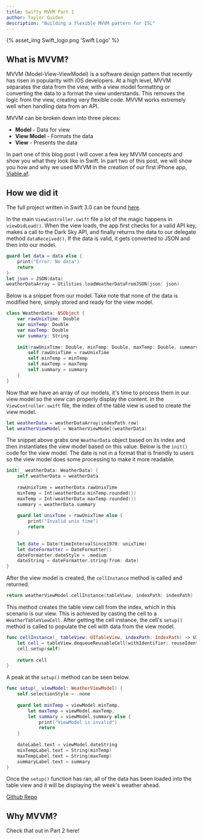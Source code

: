 ```yaml
---
title: Swifty MVVM Part 1
author: Taylor Guidon
description: "Building a flexible MVVM pattern for ISL"
---
```


{% asset_img Swift_logo.png 'Swift Logo' %}

## What is MVVM?

MVVM (Model-View-ViewModel) is a software design pattern that recently has risen in popularity with iOS developers. At a high level, MVVM separates the data from the view, with a view model formatting or converting the data to a format the view understands. This removes the logic from the view, creating very flexible code. MVVM works extremely well when handling data from an API.

MVVM can be broken down into three pieces:

* **Model** - Data for view
* **View Model** - Formats the data
* **View** - Presents the data

In part one of this blog post I will cover a few key MVVM concepts and show you what they look like in Swift. In part two of this post, we will show you how and why we used MVVM in the creation of our first iPhone app, [Viable.af](https://viable.af).


## How we did it

The full project written in Swift 3.0 can be found [here](https://github.com/istrategylabs/swift-mvvm).

In the main `ViewController.swift` file a lot of the magic happens in `viewDidLoad()`. When the view loads, the app first checks for a valid API key, makes a call to the Dark Sky API, and finally returns the data to our delegate method `dataReceived()`. If the data is valid, it gets converted to JSON and then into our model.

```Swift
guard let data = data else {
    print("Error: No data")
    return
}
let json = JSON(data)
weatherDataArray = Utilities.loadWeatherDataFromJSON(json: json)
```

Below is a snippet from our model. Take note that none of the data is modified here, simply stored and ready for the view model.

```Swift
class WeatherData: NSObject {
    var rawUnixTime: Double
    var minTemp: Double
    var maxTemp: Double
    var summary: String
    
    init(rawUnixTime: Double, minTemp: Double, maxTemp: Double, summary: String) {
        self.rawUnixTime = rawUnixTime
        self.minTemp = minTemp
        self.maxTemp = maxTemp
        self.summary = summary
    }
}
```

Now that we have an array of our models, it's time to process them in our view model so the view can properly display the content. In the `ViewController.swift` file, the index of the table view is used to create the view model.

```Swift
let weatherData = weatherDataArray[indexPath.row]
let weatherViewModel = WeatherViewModel(weatherData)
```

The snippet above grabs one `WeatherData` object based on its index and then instantiates the view model based on this value. Below is the `init()` code for the view model. The date is not in a format that is friendly to users so the view model does some processing to make it more readable.

```Swift
init(_ weatherData: WeatherData) {
    self.weatherData = weatherData
    
    rawUnixTime = weatherData.rawUnixTime
    minTemp = Int(weatherData.minTemp.rounded())
    maxTemp = Int(weatherData.maxTemp.rounded())
    summary = weatherData.summary
    
    guard let unixTime = rawUnixTime else {
        print("Invalid unix time")
        return
    }
    
    let date = Date(timeIntervalSince1970: unixTime)
    let dateFormatter = DateFormatter()
    dateFormatter.dateStyle = .medium
    dateString = dateFormatter.string(from: date)
}
```

After the view model is created, the `cellInstance` method is called and returned.

```Swift
return weatherViewModel.cellInstance(tableView, indexPath: indexPath)
```

This method creates the table view cell from the index, which in this scenario is our view. This is achieved by casting the cell to a `WeatherTableViewCell`. After getting the cell instance, the cell's `setup()` method is called to populate the cell with data from the view model.

 
```Swift   
func cellInstance(_ tableView: UITableView, indexPath: IndexPath) -> UITableViewCell {
    let cell = tableView.dequeueReusableCell(withIdentifier: reuseIdentifier, for: indexPath) as! WeatherTableViewCell
    cell.setup(self)
    
    return cell
}
```

A peak at the `setup()` method can be seen below.


```Swift
func setup(_ viewModel: WeatherViewModel) {
    self.selectionStyle = .none
    
    guard let minTemp = viewModel.minTemp,
        let maxTemp = viewModel.maxTemp,
        let summary = viewModel.summary else {
            print("ViewModel is invalid")
            return
    }
    
    dateLabel.text = viewModel.dateString
    minTempLabel.text = String(minTemp)
    maxTempLabel.text = String(maxTemp)
    summaryLabel.text = summary
}
```

Once the `setup()` function has ran, all of the data has been loaded into the table view and it will be displaying the week's weather ahead.

[Github Repo](https://github.com/istrategylabs/swift-mvvm)

## Why MVVM?


Check that out in Part 2 here!